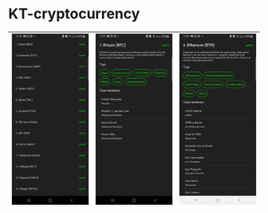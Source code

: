 # KT-cryptocurrency
![Xamarin ScreenShots](docs/1.png) | ![Xamarin ScreenShots](docs/2.png) | ![Xamarin ScreenShots](docs/3.png)
-----------------------------------|------------------------------------|-----------------------------------
